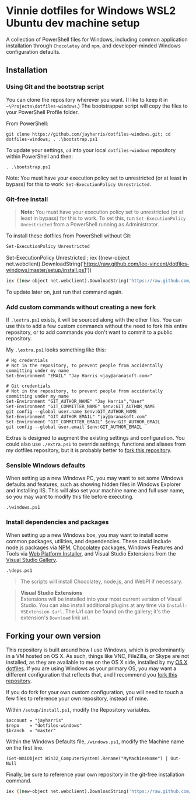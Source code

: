 ﻿# Vinnie dotfiles for Windows WSL2 Ubuntu dev machine setup

A collection of PowerShell files for Windows, including common application installation through `Chocolatey` and `npm`, and developer-minded Windows configuration defaults. 

## Installation

### Using Git and the bootstrap script

You can clone the repository wherever you want. (I like to keep it in `~\Projects\dotfiles-windows`.) The bootstrapper script will copy the files to your PowerShell Profile folder.

From PowerShell:
```posh
git clone https://github.com/jayharris/dotfiles-windows.git; cd dotfiles-windows; . .\bootstrap.ps1
```

To update your settings, `cd` into your local `dotfiles-windows` repository within PowerShell and then:

```posh
. .\bootstrap.ps1
```

Note: You must have your execution policy set to unrestricted (or at least in bypass) for this to work: `Set-ExecutionPolicy Unrestricted`.

### Git-free install

> **Note:** You must have your execution policy set to unrestricted (or at least in bypass) for this to work. To set this, run `Set-ExecutionPolicy Unrestricted` from a PowerShell running as Administrator.

To install these dotfiles from PowerShell without Git:

```bash
Set-ExecutionPolicy Unrestricted
```
Set-ExecutionPolicy Unrestricted ; iex ((new-object net.webclient).DownloadString('https://raw.github.com/lee-vincent/dotfiles-windows/master/setup/install.ps1'))
```bash
iex ((new-object net.webclient).DownloadString('https://raw.github.com/lee-vincent/dotfiles-windows/master/setup/install.ps1'))
```

To update later on, just run that command again.

### Add custom commands without creating a new fork

If `.\extra.ps1` exists, it will be sourced along with the other files. You can use this to add a few custom commands without the need to fork this entire repository, or to add commands you don't want to commit to a public repository.

My `.\extra.ps1` looks something like this:

```posh
# Hg credentials
# Not in the repository, to prevent people from accidentally committing under my name
Set-Environment "EMAIL" "Jay Harris <jay@aranasoft.com>"

# Git credentials
# Not in the repository, to prevent people from accidentally committing under my name
Set-Environment "GIT_AUTHOR_NAME" "Jay Harris","User"
Set-Environment "GIT_COMMITTER_NAME" $env:GIT_AUTHOR_NAME
git config --global user.name $env:GIT_AUTHOR_NAME
Set-Environment "GIT_AUTHOR_EMAIL" "jay@aranasoft.com"
Set-Environment "GIT_COMMITTER_EMAIL" $env:GIT_AUTHOR_EMAIL
git config --global user.email $env:GIT_AUTHOR_EMAIL
```

Extras is designed to augment the existing settings and configuration. You could also use `./extra.ps1` to override settings, functions and aliases from my dotfiles repository, but it is probably better to [fork this repository](#forking-your-own-version).

### Sensible Windows defaults

When setting up a new Windows PC, you may want to set some Windows defaults and features, such as showing hidden files in Windows Explorer and installing IIS. This will also set your machine name and full user name, so you may want to modify this file before executing.

```post
.\windows.ps1
```

### Install dependencies and packages

When setting up a new Windows box, you may want to install some common packages, utilities, and dependencies. These could include node.js packages via [NPM](https://www.npmjs.org), [Chocolatey](http://chocolatey.org/) packages, Windows Features and Tools via [Web Platform Installer](https://www.microsoft.com/web/downloads/platform.aspx), and Visual Studio Extensions from the [Visual Studio Gallery](http://visualstudiogallery.msdn.microsoft.com/).

```posh
.\deps.ps1
```

> The scripts will install Chocolatey, node.js, and WebPI if necessary.

> **Visual Studio Extensions**  
> Extensions will be installed into your most current version of Visual Studio. You can also install additional plugins at any time via `Install-VSExtension $url`. The Url can be found on the gallery; it's the extension's `Download` link url.



## Forking your own version

This repository is built around how I use Windows, which is predominantly in a VM hosted on OS X. As such, things like VNC, FileZilla, or Skype are not installed, as they are available to me on the OS X side, installed by my [OS X dotfiles](https://github.com/jayharris/dotfiles). If you are using Windows as your primary OS, you may want a different configuration that reflects that, and I recommend you [fork this repository](https://github.com/jayharris/dotfiles-windows/fork).

If you do fork for your own custom configuration, you will need to touch a few files to reference your own repository, instead of mine.

Within `/setup/install.ps1`, modify the Repository variables.
```posh
$account = "jayharris"
$repo    = "dotfiles-windows"
$branch  = "master"
```

Within the Windows Defaults file, `/windows.ps1`, modify the Machine
name on the first line.
```posh
(Get-WmiObject Win32_ComputerSystem).Rename("MyMachineName") | Out-Null
```

Finally, be sure to reference your own repository in the git-free installation command.
```bash
iex ((new-object net.webclient).DownloadString('https://raw.github.com/$account/$repo/$branch/setup/install.ps1'))
```